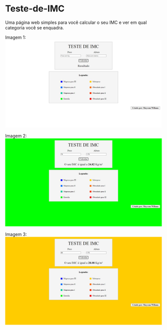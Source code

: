 # Teste-de-IMC
Uma página web simples para você calcular o seu IMC e ver em qual categoria você se enquadra.

Imagem 1: ![](Imagens/1.jpeg?w=256)

Imagem 2: ![](Imagens/2.jpeg?w=256)

Imagem 3: ![](Imagens/3.jpeg?w=256)
